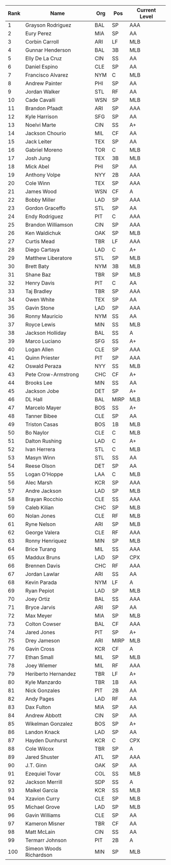 | Rank | Name                    | Org | Pos  | Current Level |
|------|-------------------------|-----|------|---------------|
| 1    | Grayson Rodriguez       | BAL | SP   | AAA           |
| 2    | Eury Perez              | MIA | SP   | AA            |
| 3    | Corbin Carroll          | ARI | LF   | MLB           |
| 4    | Gunnar Henderson        | BAL | 3B   | MLB           |
| 5    | Elly De La Cruz         | CIN | SS   | AA            |
| 6    | Daniel Espino           | CLE | SP   | AA            |
| 7    | Francisco Alvarez       | NYM | C    | MLB           |
| 8    | Andrew Painter          | PHI | SP   | AA            |
| 9    | Jordan Walker           | STL | RF   | AA            |
| 10   | Cade Cavalli            | WSN | SP   | MLB           |
| 11   | Brandon Pfaadt          | ARI | SP   | AAA           |
| 12   | Kyle Harrison           | SFG | SP   | AA            |
| 13   | Noelvi Marte            | CIN | SS   | A+            |
| 14   | Jackson Chourio         | MIL | CF   | AA            |
| 15   | Jack Leiter             | TEX | SP   | AA            |
| 16   | Gabriel Moreno          | TOR | C    | MLB           |
| 17   | Josh Jung               | TEX | 3B   | MLB           |
| 18   | Mick Abel               | PHI | SP   | AA            |
| 19   | Anthony Volpe           | NYY | 2B   | AAA           |
| 20   | Cole Winn               | TEX | SP   | AAA           |
| 21   | James Wood              | WSN | CF   | A             |
| 22   | Bobby Miller            | LAD | SP   | AAA           |
| 23   | Gordon Graceffo         | STL | SP   | AA            |
| 24   | Endy Rodriguez          | PIT | C    | AAA           |
| 25   | Brandon Williamson      | CIN | SP   | AAA           |
| 26   | Ken Waldichuk           | OAK | SP   | MLB           |
| 27   | Curtis Mead             | TBR | LF   | AAA           |
| 28   | Diego Cartaya           | LAD | C    | A+            |
| 29   | Matthew Liberatore      | STL | SP   | MLB           |
| 30   | Brett Baty              | NYM | 3B   | MLB           |
| 31   | Shane Baz               | TBR | SP   | MLB           |
| 32   | Henry Davis             | PIT | C    | AA            |
| 33   | Taj Bradley             | TBR | SP   | AAA           |
| 34   | Owen White              | TEX | SP   | AA            |
| 35   | Gavin Stone             | LAD | SP   | AAA           |
| 36   | Ronny Mauricio          | NYM | SS   | AA            |
| 37   | Royce Lewis             | MIN | SS   | MLB           |
| 38   | Jackson Holliday        | BAL | SS   | A             |
| 39   | Marco Luciano           | SFG | SS   | A+            |
| 40   | Logan Allen             | CLE | SP   | AAA           |
| 41   | Quinn Priester          | PIT | SP   | AAA           |
| 42   | Oswald Peraza           | NYY | SS   | MLB           |
| 43   | Pete Crow-Armstrong     | CHC | CF   | A+            |
| 44   | Brooks Lee              | MIN | SS   | AA            |
| 45   | Jackson Jobe            | DET | SP   | A+            |
| 46   | DL Hall                 | BAL | MIRP | MLB           |
| 47   | Marcelo Mayer           | BOS | SS   | A+            |
| 48   | Tanner Bibee            | CLE | SP   | AA            |
| 49   | Triston Casas           | BOS | 1B   | MLB           |
| 50   | Bo Naylor               | CLE | C    | MLB           |
| 51   | Dalton Rushing          | LAD | C    | A+            |
| 52   | Ivan Herrera            | STL | C    | MLB           |
| 53   | Masyn Winn              | STL | SS   | AA            |
| 54   | Reese Olson             | DET | SP   | AA            |
| 55   | Logan O'Hoppe           | LAA | C    | MLB           |
| 56   | Alec Marsh              | KCR | SP   | AAA           |
| 57   | Andre Jackson           | LAD | SP   | MLB           |
| 58   | Brayan Rocchio          | CLE | SS   | AAA           |
| 59   | Caleb Kilian            | CHC | SP   | MLB           |
| 60   | Nolan Jones             | CLE | RF   | MLB           |
| 61   | Ryne Nelson             | ARI | SP   | MLB           |
| 62   | George Valera           | CLE | RF   | AAA           |
| 63   | Ronny Henriquez         | MIN | SP   | MLB           |
| 64   | Brice Turang            | MIL | SS   | AAA           |
| 65   | Maddux Bruns            | LAD | SP   | CPX           |
| 66   | Brennen Davis           | CHC | RF   | AAA           |
| 67   | Jordan Lawlar           | ARI | SS   | AA            |
| 68   | Kevin Parada            | NYM | LF   | A             |
| 69   | Ryan Pepiot             | LAD | SP   | MLB           |
| 70   | Joey Ortiz              | BAL | SS   | AAA           |
| 71   | Bryce Jarvis            | ARI | SP   | AA            |
| 72   | Max Meyer               | MIA | SP   | MLB           |
| 73   | Colton Cowser           | BAL | CF   | AAA           |
| 74   | Jared Jones             | PIT | SP   | A+            |
| 75   | Drey Jameson            | ARI | MIRP | MLB           |
| 76   | Gavin Cross             | KCR | CF   | A             |
| 77   | Ethan Small             | MIL | SP   | MLB           |
| 78   | Joey Wiemer             | MIL | RF   | AAA           |
| 79   | Heriberto Hernandez     | TBR | LF   | A+            |
| 80   | Kyle Manzardo           | TBR | 1B   | AA            |
| 81   | Nick Gonzales           | PIT | 2B   | AA            |
| 82   | Andy Pages              | LAD | RF   | AA            |
| 83   | Dax Fulton              | MIA | SP   | AA            |
| 84   | Andrew Abbott           | CIN | SP   | AA            |
| 85   | Wikelman Gonzalez       | BOS | SP   | A+            |
| 86   | Landon Knack            | LAD | SP   | AA            |
| 87   | Hayden Dunhurst         | KCR | C    | CPX           |
| 88   | Cole Wilcox             | TBR | SP   | A             |
| 89   | Jared Shuster           | ATL | SP   | AAA           |
| 90   | J.T. Ginn               | OAK | SP   | AA            |
| 91   | Ezequiel Tovar          | COL | SS   | MLB           |
| 92   | Jackson Merrill         | SDP | SS   | A             |
| 93   | Maikel Garcia           | KCR | SS   | MLB           |
| 94   | Xzavion Curry           | CLE | SP   | MLB           |
| 95   | Michael Grove           | LAD | SP   | MLB           |
| 96   | Gavin Williams          | CLE | SP   | AA            |
| 97   | Kameron Misner          | TBR | CF   | AA            |
| 98   | Matt McLain             | CIN | SS   | AA            |
| 99   | Termarr Johnson         | PIT | 2B   | A             |
| 100  | Simeon Woods Richardson | MIN | SP   | MLB           |
